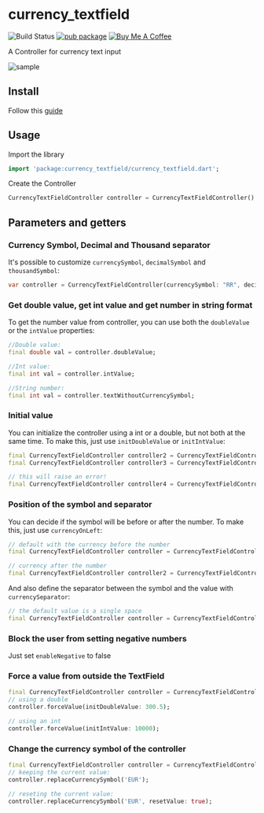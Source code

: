 # currency_textfield
![Build Status](https://img.shields.io/github/actions/workflow/status/IsaiasSantana/currency_textfield/dart.yml)
[![pub package](https://img.shields.io/pub/v/currency_textfield.svg)](https://pub.dev/packages/currency_textfield)
[![Buy Me A Coffee](https://img.shields.io/badge/☕%20Buy%20Me%20a%20Coffee-FFDD00?style=for-the-badge&logo=buymeacoffee&logoColor=black)](https://www.buymeacoffee.com/gian.bettega)

A Controller for currency text input

![sample](doc/gif.gif)

## Install

Follow this [guide](https://pub.dev/packages/currency_textfield/install) 

## Usage

Import the library

```dart
import 'package:currency_textfield/currency_textfield.dart';
```

Create the Controller
```dart
CurrencyTextFieldController controller = CurrencyTextFieldController()
```

## Parameters and getters


### Currency Symbol, Decimal and Thousand separator

It's possible to customize `currencySymbol`, `decimalSymbol` and `thousandSymbol`:

```dart
var controller = CurrencyTextFieldController(currencySymbol: "RR", decimalSymbol: ".", thousandSymbol: ",");
```

### Get double value, get int value and get number in string format

To get the number value from controller, you can use both the `doubleValue` or the `intValue` properties:

```dart
//Double value:
final double val = controller.doubleValue;
```

```dart
//Int value:
final int val = controller.intValue;
```

```dart
//String number:
final int val = controller.textWithoutCurrencySymbol;
```

### Initial value

You can initialize the controller using a int or a double, but not both at the same time.
To make this, just use `initDoubleValue` or `initIntValue`:

```dart
final CurrencyTextFieldController controller2 = CurrencyTextFieldController(initDoubleValue: 10);
final CurrencyTextFieldController controller3 = CurrencyTextFieldController(initIntValue: 1000);

// this will raise an error!
final CurrencyTextFieldController controller4 = CurrencyTextFieldController(initIntValue: 1000,initDoubleValue: 10);
```

### Position of the symbol and separator

You can decide if the symbol will be before or after the number.
To make this, just use `currencyOnLeft`:

```dart
// default with the currency before the number
final CurrencyTextFieldController controller = CurrencyTextFieldController();

// currency after the number
final CurrencyTextFieldController controller2 = CurrencyTextFieldController(currencyOnLeft: false);
```

And also  define the separator between the symbol and the value with `currencySeparator`:

```dart
// the default value is a single space
final CurrencyTextFieldController controller = CurrencyTextFieldController(currencySeparator: ' -> ');
```

### Block the user from setting negative numbers
Just set `enableNegative` to false

### Force a value from outside the TextField
```dart
final CurrencyTextFieldController controller = CurrencyTextFieldController();
// using a double
controller.forceValue(initDoubleValue: 300.5);

// using an int
controller.forceValue(initIntValue: 10000);
```

### Change the currency symbol of the controller
```dart
final CurrencyTextFieldController controller = CurrencyTextFieldController();
// keeping the current value:
controller.replaceCurrencySymbol('EUR');

// reseting the current value:
controller.replaceCurrencySymbol('EUR', resetValue: true);
```